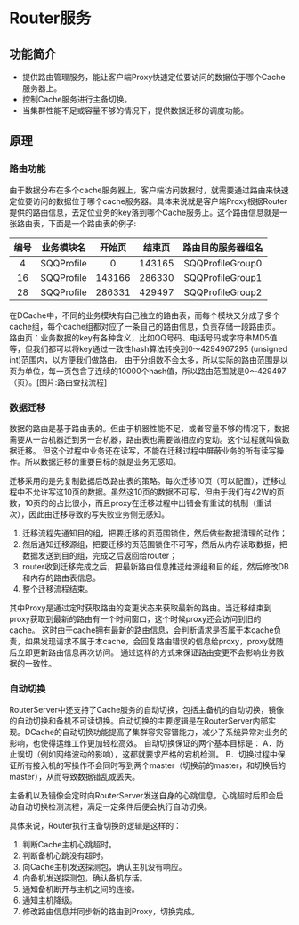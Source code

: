 # Router服务
## 功能简介
- 提供路由管理服务，能让客户端Proxy快速定位要访问的数据位于哪个Cache服务器上。
- 控制Cache服务进行主备切换。
- 当集群性能不足或容量不够的情况下，提供数据迁移的调度功能。
## 原理
### 路由功能
由于数据分布在多个cache服务器上，客户端访问数据时，就需要通过路由来快速定位要访问的数据位于哪个cache服务器。具体来说就是客户端Proxy根据Router提供的路由信息，去定位业务的key落到哪个Cache服务上。这个路由信息就是一张路由表，下面是一个路由表的例子:

| 编号 | 业务模块名 | 开始页 | 结束页 | 路由目的服务器组名 |
| :---: | :----------: | :-----: | :------: | :----------------: |
| 4 | SQQProfile | 0 | 143165 | SQQProfileGroup0 |
| 16 | SQQProfile | 143166 | 286330 | SQQProfileGroup1 |
| 28 | SQQProfile | 286331 | 429497 | SQQProfileGroup2 |

在DCache中，不同的业务模块有自己独立的路由表，而每个模块又分成了多个cache组，每个cache组都对应了一条自己的路由信息，负责存储一段路由页。
路由页：业务数据的key有各种含义，比如QQ号码、电话号码或字符串MD5值等，但我们都可以将key通过一致性hash算法转换到0～4294967295 (unsigned int)范围内，以方便我们做路由。
由于分组数不会太多，所以实际的路由范围是以页为单位，每一页包含了连续的10000个hash值，所以路由范围就是0～429497（页）。[图片:路由查找流程]

### 数据迁移
数据的路由是基于路由表的。但由于机器性能不足，或者容量不够的情况下，数据需要从一台机器迁到另一台机器，路由表也需要做相应的变动。这个过程就叫做数据迁移。
但这个过程中业务还在读写，不能在迁移过程中屏蔽业务的所有读写操作。所以数据迁移的重要目标的就是业务无感知。

迁移采用的是先复制数据后改路由表的策略。每次迁移10页（可以配置），迁移过程中不允许写这10页的数据。虽然这10页的数据不可写，但由于我们有42W的页数，10页的的占比很小，而且proxy在迁移过程中出错会有重试的机制（重试一次），因此由迁移导致的写失败业务侧无感知。

1. 迁移流程先通知目的组，把要迁移的页范围锁住，然后做些数据清理的动作；
2. 然后通知迁移源组，把要迁移的页范围锁住不可写，然后从内存读取数据，把数据发送到目的组，完成之后返回给router；
3. router收到迁移完成之后，把最新路由信息推送给源组和目的组，然后修改DB和内存的路由表信息。
4. 整个迁移流程结束。

其中Proxy是通过定时获取路由的变更状态来获取最新的路由。当迁移结束到proxy获取到最新的路由有一个时间窗口，这个时候proxy还会访问到旧的cache。
这时由于cache拥有最新的路由信息，会判断请求是否属于本cache负责，如果发现请求不属于本cache，会回复路由错误的信息给proxy，proxy就随后立即更新路由信息再次访问。
通过这样的方式来保证路由变更不会影响业务数据的一致性。

### 自动切换
RouterServer中还支持了Cache服务的自动切换，包括主备机的自动切换，镜像的自动切换和备机不可读切换。自动切换的主要逻辑是在RouterServer内部实现。DCache的自动切换功能提高了集群容灾容错能力，减少了系统异常对业务的影响，也使得运维工作更加轻松高效。
自动切换保证的两个基本目标是：
A．防止误切（例如网络波动的影响），这都就要求严格的宕机检测。
B．切换过程中保证所有接入机的写操作不会同时写到两个master（切换前的master，和切换后的master），从而导致数据错乱或丢失。

主备机以及镜像会定时向RouterServer发送自身的心跳信息，心跳超时后即会启动自动切换检测流程，满足一定条件后便会执行自动切换。

具体来说，Router执行主备切换的逻辑是这样的：
1. 判断Cache主机心跳超时。
2. 判断备机心跳没有超时。
3. 向Cache主机发送探测包，确认主机没有响应。
4. 向备机发送探测包，确认备机存活。
5. 通知备机断开与主机之间的连接。
6. 通知主机降级。
7. 修改路由信息并同步新的路由到Proxy，切换完成。
